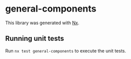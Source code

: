 # general-components

This library was generated with [Nx](https://nx.dev).

## Running unit tests

Run `nx test general-components` to execute the unit tests.
